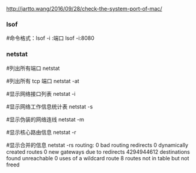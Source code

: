 http://jartto.wang/2016/09/28/check-the-system-port-of-mac/

### lsof 
#命令格式：lsof -i :端口
lsof -i:8080

### netstat
#列出所有端口
netstat 

#列出所有 tcp 端口 
netstat -at

#显示网络接口列表
netstat -i

#显示网络工作信息统计表
netstat -s

#显示伪装的网络连线
netstat -m

#显示核心路由信息
netstat -r

#显示合并的信息
netstat -rs
routing:
       	0 bad routing redirects
       	0 dynamically created routes
       	0 new gateways due to redirects
       	4294944612 destinations found unreachable
       	0 uses of a wildcard route
       	8 routes not in table but not freed